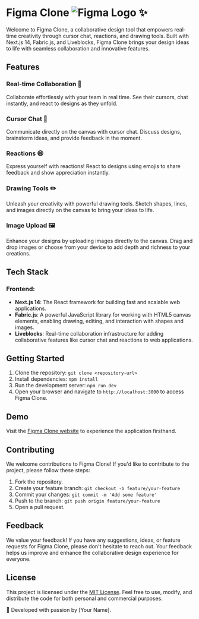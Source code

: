 # Figma Clone ![Figma Logo](https://upload.wikimedia.org/wikipedia/commons/thumb/3/33/Figma-logo.svg/20px-Figma-logo.svg.png) ✨

Welcome to Figma Clone, a collaborative design tool that empowers real-time creativity through cursor chat, reactions, and drawing tools. Built with Next.js 14, Fabric.js, and Liveblocks, Figma Clone brings your design ideas to life with seamless collaboration and innovative features.

## Features

### Real-time Collaboration 🤝
Collaborate effortlessly with your team in real time. See their cursors, chat instantly, and react to designs as they unfold.

### Cursor Chat 💬
Communicate directly on the canvas with cursor chat. Discuss designs, brainstorm ideas, and provide feedback in the moment.

### Reactions 😄
Express yourself with reactions! React to designs using emojis to share feedback and show appreciation instantly.

### Drawing Tools ✏️
Unleash your creativity with powerful drawing tools. Sketch shapes, lines, and images directly on the canvas to bring your ideas to life.

### Image Upload 🖼️
Enhance your designs by uploading images directly to the canvas. Drag and drop images or choose from your device to add depth and richness to your creations.

## Tech Stack

### Frontend:
- **Next.js 14**: The React framework for building fast and scalable web applications.
- **Fabric.js**: A powerful JavaScript library for working with HTML5 canvas elements, enabling drawing, editing, and interaction with shapes and images.
- **Liveblocks**: Real-time collaboration infrastructure for adding collaborative features like cursor chat and reactions to web applications.

## Getting Started

1. Clone the repository: `git clone <repository-url>`
2. Install dependencies: `npm install`
3. Run the development server: `npm run dev`
4. Open your browser and navigate to `http://localhost:3000` to access Figma Clone.

## Demo

Visit the [Figma Clone website](https://figma-clone-two-red.vercel.app) to experience the application firsthand.

## Contributing

We welcome contributions to Figma Clone! If you'd like to contribute to the project, please follow these steps:

1. Fork the repository.
2. Create your feature branch: `git checkout -b feature/your-feature`
3. Commit your changes: `git commit -m 'Add some feature'`
4. Push to the branch: `git push origin feature/your-feature`
5. Open a pull request.

## Feedback

We value your feedback! If you have any suggestions, ideas, or feature requests for Figma Clone, please don't hesitate to reach out. Your feedback helps us improve and enhance the collaborative design experience for everyone.

## License

This project is licensed under the [MIT License](LICENSE). Feel free to use, modify, and distribute the code for both personal and commercial purposes.

🚀 Developed with passion by [Your Name].
